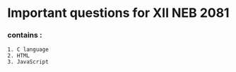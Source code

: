 # Important questions for XII NEB 2081


### contains :
    1. C language
    2. HTML
    3. JavaScript

